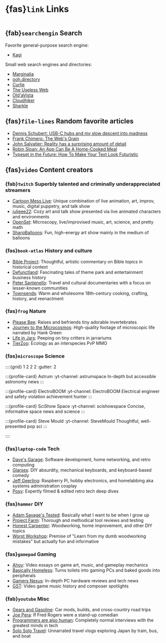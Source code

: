 
# {fas}`link` Links
```{tags} status:draft
```

## {fab}`searchengin` Search
Favorite general-purpose search engine:
* [Kagi](https://kagi.com)

Small web search engines and directories:
* [Marginalia](https://marginalia.nu)
* [ooh.directory](https://ooh.directory)
* [Curlie](https://curlie.org)
* [The Useless Web](https://theuselessweb.com)
* [Old'aVista](https://oldavista.com)
* [Cloudhiker](https://cloudhiker.net)
* [Sharkle](https://sharkle.com)

## {fas}`file-lines` Random favorite articles
* [Dennis Schubert: USB-C hubs and my slow descent into madness](https://overengineer.dev/blog/2021/04/25/usb-c-hub-madness/)
* [Frank Chimero: The Web's Grain ](https://frankchimero.com/blog/2015/the-webs-grain/)
* [John Salvatier: Reality has a surprising amount of detail](http://johnsalvatier.org/blog/2017/reality-has-a-surprising-amount-of-detail)
* [Robin Sloan: An App Can Be A Home-Cooked Meal](https://www.robinsloan.com/notes/home-cooked-app)
* [Typeset in the Future: How To Make Your Text Look Futuristic](https://typesetinthefuture.com/2016/02/18/futuristic)

## {fas}`video` Content creators

### {fab}`twitch` Superbly talented and criminally underappreciated streamers
* [Cartoon Mess Live](https://twitch.tv/tomthinks): Unique combination of live animation, art, improv, music, digital puppetry, and talk show
* [julieee22](https://twitch.tv/julieee22): Cozy art and talk show presented via live animated characters and environments
* [OpenSet](https://www.twitch.tv/openset): Microscopy, live/improvised music, art, science, and pretty math
* [SharpBalloons](https://twitch.tv/sharpballoons): Fun, high-energy art show mainly in the medium of balloons

### {fas}`book-atlas` History and culture
* [Bible Project](https://www.youtube.com/@bibleproject): Thoughtful, artistic commentary on Bible topics in historical context
* [Defunctland](https://www.youtube.com/@Defunctland): Fascinating tales of theme park and entertainment business history
* [Peter Santenello](https://www.youtube.com/@PeterSantenello): Travel and cultural documentaries with a focus on lesser-known communities
* [Townsends](https://www.youtube.com/@townsends): Warm and wholesome 18th-century cooking, crafting, history, and reenactment

### {fas}`frog` Nature
* [Please Bee](https://www.youtube.com/@pleasebee): Raises and befriends tiny adorable invertebrates
* [Journey to the Microcosmos](https://www.youtube.com/@journeytomicro): High-quality footage of microscopic life narrated by Hank Green
* [Life in Jars](https://www.youtube.com/@LifeinJars): Peeping on tiny critters in jarrariums
* [TierZoo](https://www.youtube.com/@TierZoo): Ecology as an interspecies PvP MMO

### {fas}`microscope` Science
::::{grid} 1 2 2 2
:gutter: 2

:::{profile-card} Astrum
:yt-channel: astrumspace
In-depth but accessible astronomy news
:::

:::{profile-card} ElectroBOOM
:yt-channel: ElectroBOOM
Electrical engineer and safety violation achievement hunter
:::

:::{profile-card} SciShow Space
:yt-channel: scishowspace
Concise, informative space news and science
:::

:::{profile-card} Steve Mould
:yt-channel: SteveMould
Thoughtful, well-presented pop sci
:::

::::

<!--
* [Astrum](https://www.youtube.com/@astrumspace): In-depth but accessible astronomy news
* [ElectroBOOM](https://www.youtube.com/@ElectroBOOM): Electrical engineer and safety violation achievement hunter
* [SciShow Space](https://www.youtube.com/@scishowspace): Concise, informative space news and science
* [Steve Mould](https://www.youtube.com/@SteveMould): Thoughtful, well-presented pop sci
-->

### {fas}`laptop-code` Tech
* [Dave's Garage](https://www.youtube.com/@DavesGarage): Software development, home networking, and retro computing
* [Glarses](https://www.youtube.com/@Glarses): DIY absurdity, mechanical keyboards, and keyboard-based comedy
* [Jeff Geerling](https://www.youtube.com/@JeffGeerling): Raspberry Pi, hobby electronics, and homelabbing aka systems administration cosplay
* [Posy](https://www.youtube.com/@PosyMusic): Expertly filmed & edited retro tech deep dives

### {fas}`hammer` DIY
* [Adam Savage's Tested](https://www.youtube.com/@tested): Basically what I want to be when I grow up
* [Project Farm](https://www.youtube.com/@ProjectFarm): Thorough and methodical tool reviews and testing
* [Honest Carpenter](https://www.youtube.com/@TheHonestCarpenter): Woodworking, home improvement, and other DIY topics
* [Worst Workshop](https://www.youtube.com/@worstworkshop): Premise of "Learn from my dumb woodworking mistakes" but actually fun and informative

### {fas}`gamepad` Gaming
* [Ahoy](https://www.youtube.com/@XboxAhoy): Video essays on game art, music, and gameplay mechanics
* [Basically Homeless](https://www.youtube.com/@BasicallyHomeless): Turns toilets into gaming PCs and baked goods into peripherals
* [Gamers Nexus](https://www.youtube.com/@GamersNexus): In-depth PC hardware reviews and tech news
* [GST](https://www.youtube.com/@GSTChannelVEVO): Video game music history and composer spotlights

### {fab}`youtube` Misc
* [Gears and Gasoline](https://www.youtube.com/@GearsandGasoline): Car mods, builds, and cross-country road trips
* [Joe Pera](https://www.youtube.com/@JoePeraComedy): If Fred Rogers were a stand-up comedian
* [Programmers are also human](https://www.youtube.com/@programmersarealsohuman5909): Completely normal interviews with the greatest minds in tech
* [Solo Solo Travel](https://www.youtube.com/@SoloSoloTravel): Unnarrated travel vlogs exploring Japan by train, bus, and boat

<!--
Unsorted:
* [Cerriscapades](https://www.youtube.com/@Cerriscapades): Succulent gardening in Australia
* [Laura Kampf](https://www.youtube.com/@laurakampf): A fun and engaging maker, designer, and home renovator
* [Technology Connections](https://www.youtube.com/@TechnologyConnections): Deep dives into the history and workings of everyday technology

### Tech: Software development
* [Talk Python](https://www.youtube.com/@talkpython): Python dev podcast with news and interviews

### Tech: Retro computing and electronics
* -->
